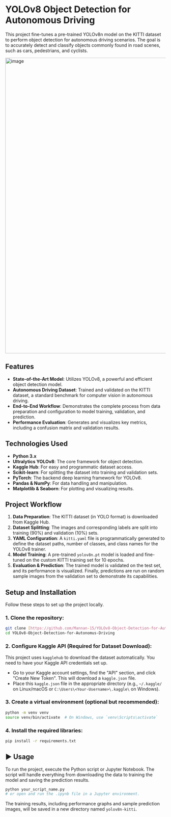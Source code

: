 # YOLOv8 Object Detection for Autonomous Driving

This project fine-tunes a pre-trained YOLOv8n model on the KITTI dataset to perform object detection for autonomous driving scenarios. The goal is to accurately detect and classify objects commonly found in road scenes, such as cars, pedestrians, and cyclists.

<img width="1508" height="928" alt="image" src="https://github.com/user-attachments/assets/a30c4186-726f-461e-a0e3-59dbcb22ce8a" />


## Features

-   **State-of-the-Art Model**: Utilizes YOLOv8, a powerful and efficient object detection model.
-   **Autonomous Driving Dataset**: Trained and validated on the KITTI dataset, a standard benchmark for computer vision in autonomous driving.
-   **End-to-End Workflow**: Demonstrates the complete process from data preparation and configuration to model training, validation, and prediction.
-   **Performance Evaluation**: Generates and visualizes key metrics, including a confusion matrix and validation results.

## Technologies Used

-   **Python 3.x**
-   **Ultralytics YOLOv8**: The core framework for object detection.
-   **Kaggle Hub**: For easy and programmatic dataset access.
-   **Scikit-learn**: For splitting the dataset into training and validation sets.
-   **PyTorch**: The backend deep learning framework for YOLOv8.
-   **Pandas & NumPy**: For data handling and manipulation.
-   **Matplotlib & Seaborn**: For plotting and visualizing results.

## Project Workflow

1.  **Data Preparation**: The KITTI dataset (in YOLO format) is downloaded from Kaggle Hub.
2.  **Dataset Splitting**: The images and corresponding labels are split into training (90%) and validation (10%) sets.
3.  **YAML Configuration**: A `kitti.yaml` file is programmatically generated to define the dataset paths, number of classes, and class names for the YOLOv8 trainer.
4.  **Model Training**: A pre-trained `yolov8n.pt` model is loaded and fine-tuned on the custom KITTI training set for 10 epochs.
5.  **Evaluation & Prediction**: The trained model is validated on the test set, and its performance is visualized. Finally, predictions are run on random sample images from the validation set to demonstrate its capabilities.

## Setup and Installation

Follow these steps to set up the project locally.

### 1. Clone the repository:
```bash
git clone [https://github.com/Mannan-15/YOLOv8-Object-Detection-for-Autonomus-Driving.git](https://github.com/Mannan-15/YOLOv8-Object-Detection-for-Autonomus-Driving.git)
cd YOLOv8-Object-Detection-for-Autonomus-Driving
```

### 2. Configure Kaggle API (Required for Dataset Download):
This project uses `kagglehub` to download the dataset automatically. You need to have your Kaggle API credentials set up.
-   Go to your Kaggle account settings, find the "API" section, and click "Create New Token". This will download a `kaggle.json` file.
-   Place this `kaggle.json` file in the appropriate directory (e.g., `~/.kaggle/` on Linux/macOS or `C:\Users\<Your-Username>\.kaggle\` on Windows).

### 3. Create a virtual environment (optional but recommended):
```bash
python -m venv venv
source venv/bin/activate  # On Windows, use `venv\Scripts\activate`
```

### 4. Install the required libraries:
```bash
pip install -r requirements.txt
```

## ▶️ Usage

To run the project, execute the Python script or Jupyter Notebook. The script will handle everything from downloading the data to training the model and saving the prediction results.
```bash
python your_script_name.py
# or open and run the .ipynb file in a Jupyter environment.
```
The training results, including performance graphs and sample prediction images, will be saved in a new directory named `yolov8n-kitti`.
